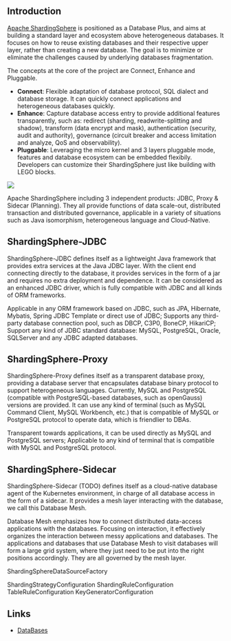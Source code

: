 ## Introduction

[Apache ShardingSphere](https://shardingsphere.apache.org/) is positioned as a Database Plus, and aims at building a standard layer and ecosystem above heterogeneous databases.
It focuses on how to reuse existing databases and their respective upper layer, rather than creating a new database.
The goal is to minimize or eliminate the challenges caused by underlying databases fragmentation.

The concepts at the core of the project are Connect, Enhance and Pluggable.

- **Connect**:
  Flexible adaptation of database protocol, SQL dialect and database storage.
  It can quickly connect applications and heterogeneous databases quickly.
- **Enhance**:
  Capture database access entry to provide additional features transparently, such as:
  redirect (sharding, readwrite-splitting and shadow),
  transform (data encrypt and mask),
  authentication (security, audit and authority),
  governance (circuit breaker and access limitation and analyze, QoS and observability).
- **Pluggable**:
  Leveraging the micro kernel and 3 layers pluggable mode, features and database ecosystem can be embedded flexibily.
  Developers can customize their ShardingSphere just like building with LEGO blocks.

![](https://shardingsphere.apache.org/document/current/img/overview.en.png)

Apache ShardingSphere including 3 independent products: JDBC, Proxy & Sidecar (Planning). 
They all provide functions of data scale-out, distributed transaction and distributed governance, applicable in a variety of situations such as Java isomorphism, heterogeneous language and Cloud-Native.

## ShardingSphere-JDBC

ShardingSphere-JDBC defines itself as a lightweight Java framework that provides extra services at the Java JDBC layer. With the client end connecting directly to the database, it provides services in the form of a jar and requires no extra deployment and dependence. It can be considered as an enhanced JDBC driver, which is fully compatible with JDBC and all kinds of ORM frameworks.

Applicable in any ORM framework based on JDBC, such as JPA, Hibernate, Mybatis, Spring JDBC Template or direct use of JDBC;
Supports any third-party database connection pool, such as DBCP, C3P0, BoneCP, HikariCP;
Support any kind of JDBC standard database: MySQL, PostgreSQL, Oracle, SQLServer and any JDBC adapted databases.

## ShardingSphere-Proxy

ShardingSphere-Proxy defines itself as a transparent database proxy, providing a database server that encapsulates database binary protocol to support heterogeneous languages. 
Currently, MySQL and PostgreSQL (compatible with PostgreSQL-based databases, such as openGauss) versions are provided. 
It can use any kind of terminal (such as MySQL Command Client, MySQL Workbench, etc.) that is compatible of MySQL or PostgreSQL protocol to operate data, which is friendlier to DBAs.

Transparent towards applications, it can be used directly as MySQL and PostgreSQL servers;
Applicable to any kind of terminal that is compatible with MySQL and PostgreSQL protocol.

## ShardingSphere-Sidecar

ShardingSphere-Sidecar (TODO) defines itself as a cloud-native database agent of the Kubernetes environment, in charge of all database access in the form of a sidecar. 
It provides a mesh layer interacting with the database, we call this Database Mesh.

Database Mesh emphasizes how to connect distributed data-access applications with the databases. 
Focusing on interaction, it effectively organizes the interaction between messy applications and databases. 
The applications and databases that use Database Mesh to visit databases will form a large grid system, where they just need to be put into the right positions accordingly. 
They are all governed by the mesh layer.




ShardingSphereDataSourceFactory

ShardingStrategyConfiguration
ShardingRuleConfiguration
TableRuleConfiguration
KeyGeneratorConfiguration


## Links

- [DataBases](/docs/CS/DB/DB.md)
